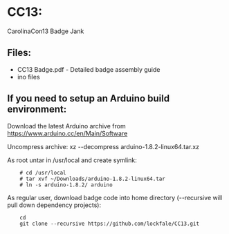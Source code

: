 # CC13:
CarolinaCon13 Badge Jank

## Files: 
- CC13 Badge.pdf - Detailed badge assembly guide
- ino files


## If you need to setup an Arduino build environment:

Download the latest Arduino archive from https://www.arduino.cc/en/Main/Software

Uncompress archive: xz --decompress arduino-1.8.2-linux64.tar.xz

As root untar in /usr/local and create symlink:
```
    # cd /usr/local
    # tar xvf ~/Downloads/arduino-1.8.2-linux64.tar
    # ln -s arduino-1.8.2/ arduino
```

As regular user, download badge code into home directory (--recursive will pull down dependency projects):
```
    cd
    git clone --recursive https://github.com/lockfale/CC13.git
```
